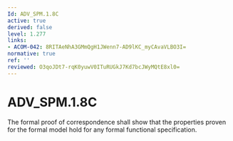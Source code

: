 ```yaml
---
Id: ADV_SPM.1.8C
active: true
derived: false
level: 1.277
links:
- ACOM-042: 8RITAeNhA3GMmQgH1JWenn7-AD9lKC_myCAvaVLBO3I=
normative: true
ref: ''
reviewed: O3qoJDt7-rqK0yuwV0ITuRUGkJ7Kd7bcJWyMQtE8xl0=
---
```


# ADV_SPM.1.8C

The formal proof of correspondence shall show that the properties proven for the formal model hold for any formal functional specification.